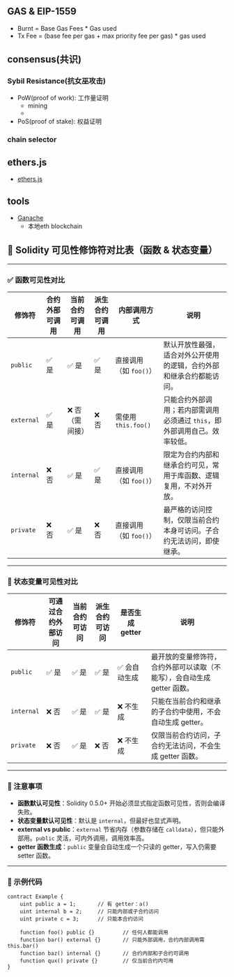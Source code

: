 ## GAS & EIP-1559
- Burnt = Base Gas Fees * Gas used
- Tx Fee = (base fee per gas + max priority fee per gas) * gas used

## consensus(共识)
### Sybil Resistance(抗女巫攻击)
- PoW(proof of work): 工作量证明
    - mining
    - 
- PoS(proof of stake): 权益证明

### chain selector

## ethers.js
- [ethers.js](https://docs.ethers.org/v6/)

## tools
- [Ganache](https://archive.trufflesuite.com/ganache/)
    - 本地eth blockchain

## 🔐 Solidity 可见性修饰符对比表（函数 & 状态变量）

---

### ✅ 函数可见性对比

| 修饰符       | 合约外部可调用 | 当前合约可调用 | 派生合约可调用 | 内部调用方式             | 说明                                                                 |
|--------------|----------------|----------------|----------------|--------------------------|----------------------------------------------------------------------|
| `public`     | ✅ 是           | ✅ 是           | ✅ 是           | 直接调用（如 `foo()`）    | 默认开放性最强，适合对外公开使用的逻辑，合约外部和继承合约都能访问。              |
| `external`   | ✅ 是           | ❌ 否（需间接） | ❌ 否           | 需使用 `this.foo()`      | 只能合约外部调用；若内部需调用必须通过 `this`，即外部调用自己。效率较低。        |
| `internal`   | ❌ 否           | ✅ 是           | ✅ 是           | 直接调用（如 `foo()`）    | 限定为合约内部和继承合约可见，常用于库函数、逻辑复用，不对外开放。               |
| `private`    | ❌ 否           | ✅ 是           | ❌ 否           | 直接调用（如 `foo()`）    | 最严格的访问控制，仅限当前合约本身可访问。子合约无法访问，即使继承。              |

---

### 🧱 状态变量可见性对比

| 修饰符       | 可通过合约外部访问 | 当前合约可访问 | 派生合约可访问 | 是否生成 getter | 说明                                                                 |
|--------------|--------------------|----------------|----------------|------------------|----------------------------------------------------------------------|
| `public`     | ✅ 是               | ✅ 是           | ✅ 是           | ✅ 会自动生成     | 最开放的变量修饰符，合约外部可以读取（不能写），会自动生成 getter 函数。        |
| `internal`   | ❌ 否               | ✅ 是           | ✅ 是           | ❌ 不生成         | 只能在当前合约和继承的子合约中使用，不会自动生成 getter。                      |
| `private`    | ❌ 否               | ✅ 是           | ❌ 否           | ❌ 不生成         | 仅限当前合约访问，子合约无法访问，不会生成 getter 函数。                       |

---

### 📌 注意事项

- **函数默认可见性**：Solidity 0.5.0+ 开始必须显式指定函数可见性，否则会编译失败。
- **状态变量默认可见性**：默认是 `internal`，但最好也显式声明。
- **external vs public**：`external` 节省内存（参数存储在 `calldata`），但只能外部用。`public` 灵活，可内外调用，调用效率高。
- **getter 函数生成**：`public` 变量会自动生成一个只读的 getter，写入仍需要 setter 函数。

---

### 📘 示例代码

```solidity
contract Example {
    uint public a = 1;       // 有 getter：a()
    uint internal b = 2;     // 只能内部或子合约访问
    uint private c = 3;      // 只能本合约访问

    function foo() public {}         // 任何人都能调用
    function bar() external {}       // 只能外部调用，合约内部调用需 this.bar()
    function baz() internal {}       // 合约内部和子合约可调用
    function qux() private {}        // 仅当前合约内可用
}
```

